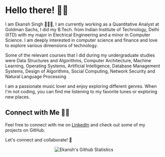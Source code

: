 # Hello there! 👋🏻

I am Ekansh Singh 🙋🏻‍♂️, I am currently working as a Quantitative Analyst at Goldman Sachs, I did my B.Tech. from Indian Institute of Technology, Delhi (IITD) with my major in Electrical Engineering and a minor in Computer Science. I am deeply interested in computer science and finance and love to explore various dimensions of technology.

Some of the relevant courses that I did during my undergraduate studies were Data Structures and Algorithms, Computer Architecture, Machine Learning, Operating Systems, Artificial Intelligence, Database Management Systems, Design of Algorithms, Social Computing, Network Security and Natural Language Processing

I am a passionate music lover and enjoy exploring different genres. When I'm not coding, you can find me listening to my favorite tunes or exploring new places.

## Connect with Me 🤝🏻

Feel free to connect with me on [LinkedIn](https://www.linkedin.com/in/ekanshsingh2020/) and check out some of my projects on GitHub.

Let's connect and collaborate! 🚀

<div align="center">
  
![Ekansh's Github Statistics](https://github-readme-stats.vercel.app/api?username=ekanshsingh2020&show_icons=true)

</div>
